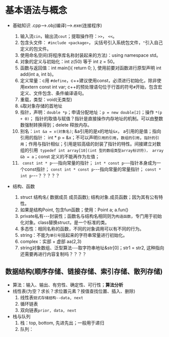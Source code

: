 # 基本语法与概念

- 基础知识
.cpp-->.obj(编译)-->.exe(连接程序)
  1. 输入流`cin`，输出流`cout`；提取操作符：`>>`， `<<`。
  2. 包含头文件： `#include <package>`， 尖括号引入系统包文件，`"`引入自己定义的包文件。
  3. 使用命名空间(将程序库名称封装起来的方法)：using namespace std。
  4. 对象的定义与初始化：int z(50)  等于  int z = 50。
  5. 函数与返回值：int main(){ return 0; }, 使用前要对函数进行原型声明  int add(int a, int b)。
  6. 定义常量：c用 `#define`，c++建议使用const，必须进行初始化，除非使用extern const int var; c++的预处理语句位于行首的符号`#`开始，包含宏定义、文件包含、条件编译语句。
  7. 重载，类型：void(无类型)
  8. `&`取对象存储的首地址
  9. 指针，声明：`double *p`；申请分配地址：`p = new double[2]`；操作 `*(p + 0)`； 指针的取值与赋值？指针是直接操作内存地址的机制。可以由整数数强制转换得到；delete 释放内存。
  10. 别名：`int &a = x(对象名)`; &a引用的是x的地址`&x`， a引用的是值；指向引用的指针： int * p = &x；不可以声明`引用的引用`，`数组的引用`，`指针的引用`；作用与指针相似；引用是较高级的封装了指针的特性。间接建立对数组的引用` typedef int array[10](int 型的数组类型array标识符)， array &b = a`；const 定义的不能再作为左值；
  11. ` const int * p`---指向常量的指针； `int * const p`---指针本身成为一个const指针； `const int * const p`---指向常量的常量指针； `const * int p`---？？？？？

- 结构、函数
  1. struct 结构名{ 数据成员  成员函数}; 结构对象.成员函数；因为其有公有特性。
  2. 如果是结构Point, 包含fun函数；使用：Point a; a.fun()
  3. private私有---封装性；函数名与结构名相同则为`构造函数`，专门用于初始化对象。class替换struct，是一个标准的类。
  4. 多态性：相同名称的函数，不同的对象调用可以有不同的行为。
  5. string：不能为`单引号`括起来的字符串常量进行初始化。
  6. complex：实部 + 虚部 aa(2,3)
  7. string对象数组、泛型算法---取字符串地址&str[0]；str1 = str2, 这种指向还需要再进行内容复制吗？？？？





## 数据结构(顺序存储、链接存储、索引存储、散列存储)
- 算法：输入、输出、有穷性、确定性、可行性；__算法分析__
- 线性表(为空？求长？求位置元素？按值查找位置、插入、删除)
  1. 线性表`链式存储结构--data, next`
  2. 循环链表
  3. 双向链表`prior, data, next`
- 栈与队列
  1. 栈：top, bottom, 先进先出；一般用于递归
  2. 队列：
